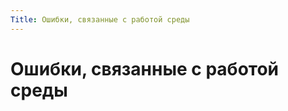 ```yaml
---
Title: Ошибки, связанные с работой среды
---
```



Ошибки, связанные с работой среды
=================================

<!-- TOC -->
